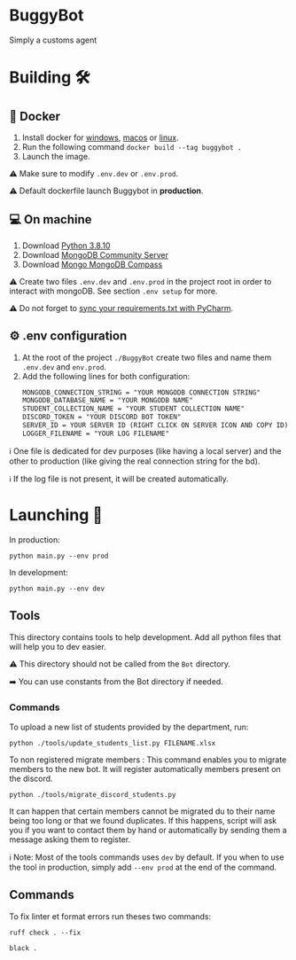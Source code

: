# BuggyBot
Simply a customs agent

# Building :hammer_and_wrench:
## :ship: Docker
1. Install docker for [windows](https://docs.docker.com/desktop/install/windows-install/), [macos](https://docs.docker.com/desktop/install/mac-install/) or [linux](https://docs.docker.com/desktop/install/linux-install/).
2. Run the following command `docker build --tag buggybot .`
3. Launch the image.

:warning: Make sure to modify `.env.dev` or `.env.prod`.

:warning: Default dockerfile launch Buggybot in **production**.

## :computer: On machine
1. Download [Python 3.8.10](https://www.python.org/downloads/release/python-3810/)
2. Download [MongoDB Community Server](https://fastdl.mongodb.org/windows/mongodb-windows-x86_64-7.0.9-signed.msi)
3. Download [Mongo MongoDB Compass](https://downloads.mongodb.com/compass/mongodb-compass-1.43.0-win32-x64.exe)

:warning: Create two files `.env.dev` and `.env.prod` in the project root in order to interact with mongoDB. See section `.env setup` for more.

:warning: Do not forget to [sync your requirements.txt with PyCharm](https://www.jetbrains.com/help/pycharm/managing-dependencies.html).

## :gear: .env configuration
1. At the root of the project `./BuggyBot` create two files and name them `.env.dev` and `env.prod`.
2. Add the following lines for both configuration:
    ```md
    MONGODB_CONNECTION_STRING = "YOUR MONGODB CONNECTION STRING"
    MONGODB_DATABASE_NAME = "YOUR MONGODB NAME"
    STUDENT_COLLECTION_NAME = "YOUR STUDENT COLLECTION NAME"
    DISCORD_TOKEN = "YOUR DISCORD BOT TOKEN"
    SERVER_ID = YOUR SERVER ID (RIGHT CLICK ON SERVER ICON AND COPY ID)
    LOGGER_FILENAME = "YOUR LOG FILENAME"
    ```

:information_source: One file is dedicated for dev purposes (like having a local server) and the other to production (like giving the real connection string for the bd).

:information_source: If the log file is not present, it will be created automatically.

# Launching :rocket:
In production:
```commandline
python main.py --env prod
```

In development:
```commandline
python main.py --env dev
```

## Tools
This directory contains tools to help development. Add all python files that will help you to dev easier.

:warning: This directory should not be called from the `Bot` directory.

:arrow_right: You can use constants from the Bot directory if needed.

### Commands
To upload a new list of students provided by the department, run:
```commandline
python ./tools/update_students_list.py FILENAME.xlsx
```

To non registered migrate members :
This command enables you to migrate members to the new bot. It will register automatically members present on the discord.
```commandline
python ./tools/migrate_discord_students.py
```
It can happen that certain members cannot be migrated du to their name being too long or that we found duplicates.
If this happens, script will ask you if you want to contact them by hand or automatically by sending them a message asking them to register.

:information_source: Note: Most of the tools commands uses `dev` by default. If you when to use the tool in production, simply add `--env prod` at the end of the command.

## Commands
To fix linter et format errors run theses two commands:
```commandline
ruff check . --fix
```
```commandline
black .
```
